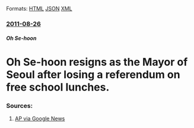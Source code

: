 
Formats: [HTML](/news/2011/08/26/oh-se-hoon-resigns-as-the-mayor-of-seoul-after-losing-a-referendum-on-free-school-lunches.html)  [JSON](/news/2011/08/26/oh-se-hoon-resigns-as-the-mayor-of-seoul-after-losing-a-referendum-on-free-school-lunches.json)  [XML](/news/2011/08/26/oh-se-hoon-resigns-as-the-mayor-of-seoul-after-losing-a-referendum-on-free-school-lunches.xml)  

### [2011-08-26](/news/2011/08/26/index.md)

##### Oh Se-hoon
# Oh Se-hoon resigns as the Mayor of Seoul after losing a referendum on free school lunches. 




### Sources:

1. [AP via Google News](http://www.google.com/hostednews/ap/article/ALeqM5jnPRPA3i5yJjAlMzcl5ZmZsYlmeg?docId=b49be7e03f80414a9dc16ea9b022949b)
